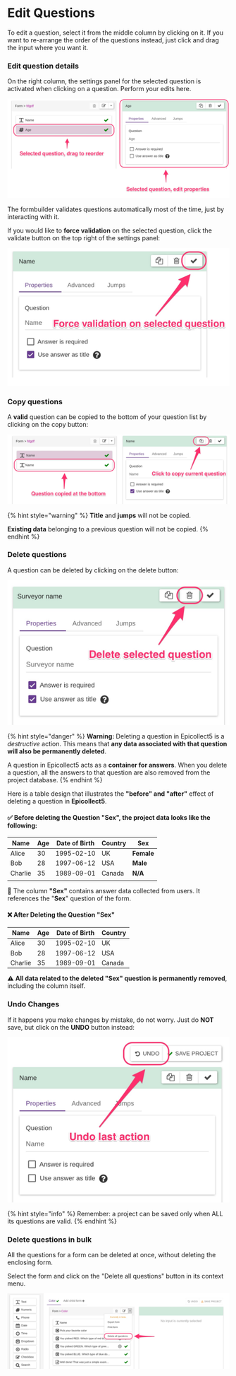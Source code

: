 # Edit Questions

To edit a question, select it from the middle column by clicking on it. If you want to re-arrange the order of the questions instead, just click and drag the input where you want it.

### Edit question details

On the right column, the settings panel for the selected question is activated when clicking on a question. Perform your edits here.

![](../.gitbook/assets/edit-questions-5.jpg)

The formbuilder validates questions automatically most of the time, just by interacting with it.

If you would like to **force validation** on the selected question, click the validate button on the top right of the settings panel:

![](../.gitbook/assets/edit-questions-4.jpg)

### Copy questions

A **valid** question can be copied to the bottom of your question list by clicking on the copy button:

![](../.gitbook/assets/edit-questions-3.jpg)

{% hint style="warning" %}
**Title** and **jumps** will not be copied.

**Existing data** belonging to a previous question will not be copied.
{% endhint %}

### Delete questions

A question can be deleted by clicking on the delete button:

![](../.gitbook/assets/edit-questions-1.jpg)

{% hint style="danger" %}
**Warning:** Deleting a question in Epicollect5 is a _destructive_ action. This means that **any data associated with that question will also be permanently deleted**.

A question in Epicollect5 acts as a **container for answers**. When you delete a question, all the answers to that question are also removed from the project database.
{% endhint %}

Here is a table design that illustrates the **"before" and "after"** effect of deleting a question in **Epicollect5**.

#### ✅ **Before deleting the Question "Sex", the project data looks like the following:**

| Name    | Age | Date of Birth | Country | **Sex**    |
| ------- | --- | ------------- | ------- | ---------- |
| Alice   | 30  | 1995-02-10    | UK      | **Female** |
| Bob     | 28  | 1997-06-12    | USA     | **Male**   |
| Charlie | 35  | 1989-09-01    | Canada  | **N/A**    |
|         |     |               |         |            |

📝 The column **"Sex"** contains answer data collected from users. It references the "**Sex**" question of the form.

#### ❌ **After Deleting the Question "Sex"**

| Name    | Age | Date of Birth | Country |
| ------- | --- | ------------- | ------- |
| Alice   | 30  | 1995-02-10    | UK      |
| Bob     | 28  | 1997-06-12    | USA     |
| Charlie | 35  | 1989-09-01    | Canada  |

⚠️ **All data related to the deleted "Sex" question is permanently removed**, including the column itself.

### Undo Changes

If it happens you make changes by mistake, do not worry. Just do **NOT** save, but click on the **UNDO** button instead:

![](../.gitbook/assets/edit-questions-2.jpg)

{% hint style="info" %}
Remember: a project can be saved only when ALL its questions are valid.
{% endhint %}

### Delete questions in bulk

All the questions for a form can be deleted at once, without deleting the enclosing form.

Select the form and click on the "Delete all questions" button in its context menu.

![](../.gitbook/assets/edit-questions-6.jpg)

